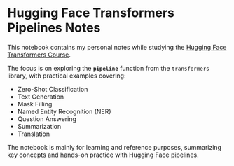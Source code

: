 # Hugging Face Transformers Pipelines Notes

This notebook contains my personal notes while studying the [Hugging Face Transformers Course](https://huggingface.co/learn/llm-course/chapter1/3?fw=pt).  

The focus is on exploring the **`pipeline`** function from the `transformers` library, with practical examples covering:  
- Zero-Shot Classification  
- Text Generation  
- Mask Filling  
- Named Entity Recognition (NER)  
- Question Answering  
- Summarization  
- Translation  

The notebook is mainly for learning and reference purposes, summarizing key concepts and hands-on practice with Hugging Face pipelines.  
